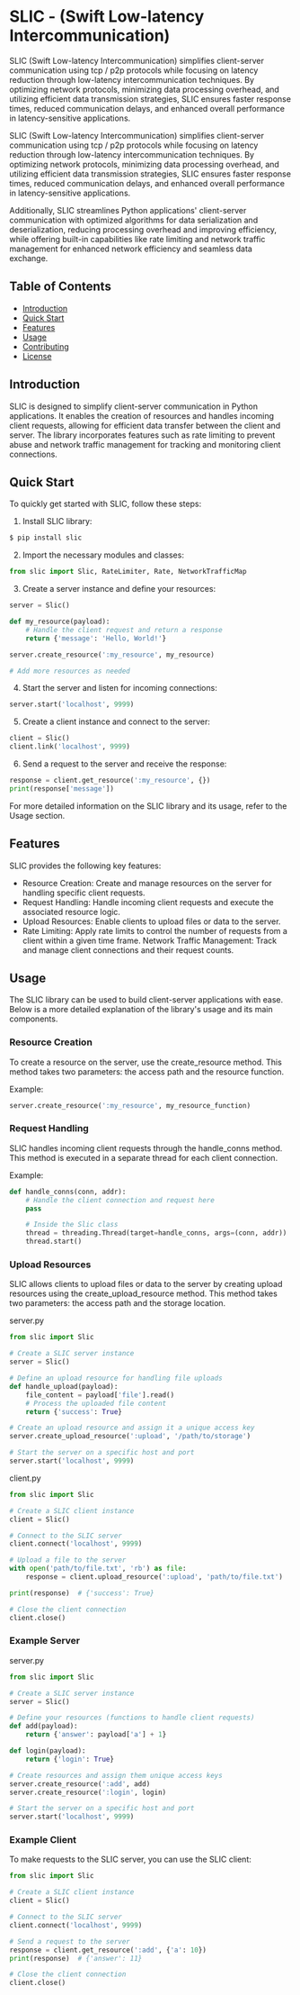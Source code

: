 # SLIC - (Swift Low-latency Intercommunication)

SLIC (Swift Low-latency Intercommunication) simplifies client-server communication using tcp / p2p protocols while focusing on latency reduction through low-latency intercommunication techniques. By optimizing network protocols, minimizing data processing overhead, and utilizing efficient data transmission strategies, SLIC ensures faster response times, reduced communication delays, and enhanced overall performance in latency-sensitive applications. 




SLIC (Swift Low-latency Intercommunication) simplifies client-server communication using tcp / p2p protocols while focusing on latency reduction through low-latency intercommunication techniques. By optimizing network protocols, minimizing data processing overhead, and utilizing efficient data transmission strategies, SLIC ensures faster response times, reduced communication delays, and enhanced overall performance in latency-sensitive applications.

Additionally, SLIC streamlines Python applications' client-server communication with optimized algorithms for data serialization and deserialization, reducing processing overhead and improving efficiency, while offering built-in capabilities like rate limiting and network traffic management for enhanced network efficiency and seamless data exchange.

## Table of Contents
- [Introduction](./#Introduction)
- [Quick Start](./#quick-start)
- [Features](./#Features)
- [Usage](./#Usage)
- [Contributing](./#Contributing)
- [License](./#License)


## Introduction
SLIC is designed to simplify client-server communication in Python applications. It enables the creation of resources and handles incoming client requests, allowing for efficient data transfer between the client and server. The library incorporates features such as rate limiting to prevent abuse and network traffic management for tracking and monitoring client connections.

## Quick Start
To quickly get started with SLIC, follow these steps:

1. Install SLIC library:
```sh
$ pip install slic
```
2. Import the necessary modules and classes:
```py
from slic import Slic, RateLimiter, Rate, NetworkTrafficMap
```

3. Create a server instance and define your resources:
```py
server = Slic()

def my_resource(payload):
    # Handle the client request and return a response
    return {'message': 'Hello, World!'}

server.create_resource(':my_resource', my_resource)

# Add more resources as needed

```

4. Start the server and listen for incoming connections:
```py
server.start('localhost', 9999)
```


5. Create a client instance and connect to the server:
```py
client = Slic()
client.link('localhost', 9999)

```

6. Send a request to the server and receive the response:
```py
response = client.get_resource(':my_resource', {})
print(response['message'])
```

For more detailed information on the SLIC library and its usage, refer to the Usage section.

## Features
SLIC provides the following key features:

- Resource Creation: Create and manage resources on the server for handling specific client requests.
- Request Handling: Handle incoming client requests and execute the associated resource logic.
- Upload Resources: Enable clients to upload files or data to the server.
- Rate Limiting: Apply rate limits to control the number of requests from a client within a given time frame.
Network Traffic Management: Track and manage client connections and their request counts.

## Usage
The SLIC library can be used to build client-server applications with ease. Below is a more detailed explanation of the library's usage and its main components.

### Resource Creation
To create a resource on the server, use the create_resource method. This method takes two parameters: the access path and the resource function.

Example:

```py
server.create_resource(':my_resource', my_resource_function)
```

### Request Handling
SLIC handles incoming client requests through the handle_conns method. This method is executed in a separate thread for each client connection.

Example:

```py
def handle_conns(conn, addr):
    # Handle the client connection and request here
    pass

    # Inside the Slic class
    thread = threading.Thread(target=handle_conns, args=(conn, addr))
    thread.start()
```
### Upload Resources
SLIC allows clients to upload files or data to the server by creating upload resources using the create_upload_resource method. This method takes two parameters: the access path and the storage location.

server.py
```py
from slic import Slic

# Create a SLIC server instance
server = Slic()

# Define an upload resource for handling file uploads
def handle_upload(payload):
    file_content = payload['file'].read()
    # Process the uploaded file content
    return {'success': True}

# Create an upload resource and assign it a unique access key
server.create_upload_resource(':upload', '/path/to/storage')

# Start the server on a specific host and port
server.start('localhost', 9999)

```

client.py
```py
from slic import Slic

# Create a SLIC client instance
client = Slic()

# Connect to the SLIC server
client.connect('localhost', 9999)

# Upload a file to the server
with open('path/to/file.txt', 'rb') as file:
    response = client.upload_resource(':upload', 'path/to/file.txt')

print(response)  # {'success': True}

# Close the client connection
client.close()
```

### Example Server

server.py
```py
from slic import Slic

# Create a SLIC server instance
server = Slic()

# Define your resources (functions to handle client requests)
def add(payload):
    return {'answer': payload['a'] + 1}

def login(payload):
    return {'login': True}

# Create resources and assign them unique access keys
server.create_resource(':add', add)
server.create_resource(':login', login)

# Start the server on a specific host and port
server.start('localhost', 9999)
```

### Example Client
To make requests to the SLIC server, you can use the SLIC client:
```py
from slic import Slic

# Create a SLIC client instance
client = Slic()

# Connect to the SLIC server
client.connect('localhost', 9999)

# Send a request to the server
response = client.get_resource(':add', {'a': 10})
print(response)  # {'answer': 11}

# Close the client connection
client.close()
```
